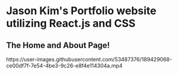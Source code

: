 # Jason Kim's Portfolio website utilizing React.js and CSS




<h2>The Home and About Page!</h2>
https://user-images.githubusercontent.com/53487376/189429068-ce00df7f-7e54-4be3-9c26-e8f4e114304a.mp4

